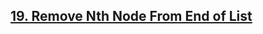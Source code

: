 ## [19. Remove Nth Node From End of List](https://leetcode.com/problems/remove-nth-node-from-end-of-list/)


